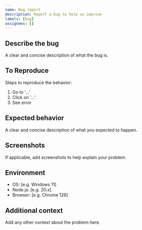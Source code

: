 ```yaml
---
name: Bug report
description: Report a bug to help us improve
labels: [bug]
assignees: []
---
```


## Describe the bug

A clear and concise description of what the bug is.

## To Reproduce

Steps to reproduce the behavior:

1. Go to '...'
2. Click on '...'
3. See error

## Expected behavior

A clear and concise description of what you expected to happen.

## Screenshots

If applicable, add screenshots to help explain your problem.

## Environment

- OS: [e.g. Windows 11]
- Node.js: [e.g. 20.x]
- Browser: [e.g. Chrome 126]

## Additional context

Add any other context about the problem here.
